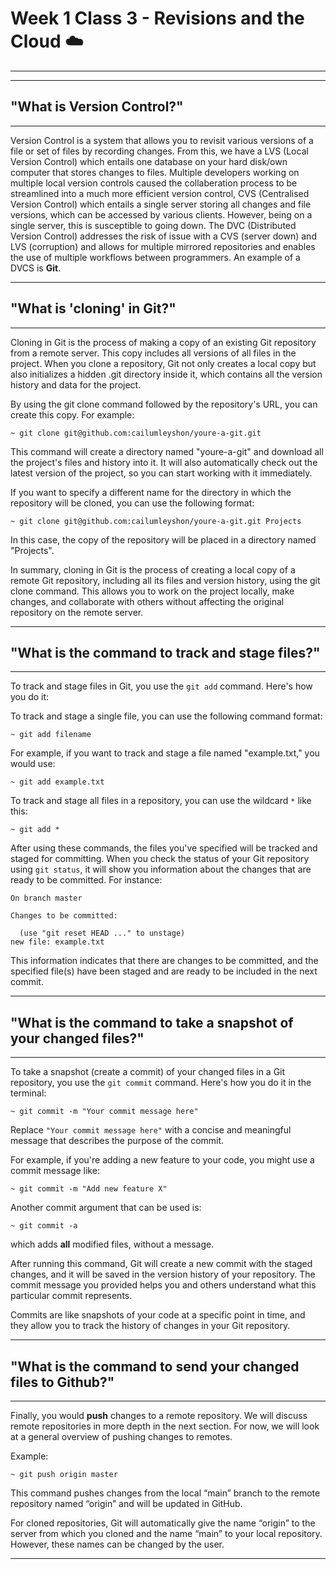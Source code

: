 # Week 1 Class 3 - Revisions and the Cloud ☁️
- - - - - - - - - - - - - - - - - - - - - - - 
- - - - - - - - - - - - - - - - - - - - - - -

## "What is Version Control?"
- - - - - - - - - - - - - - - -
Version Control is a system that allows you to revisit various versions of a file or set of files by recording changes. From this, we have a LVS (Local Version Control) which entails one database on your hard disk/own computer that stores changes to files. Multiple developers working on multiple local version controls caused the collaberation process to be streamlined into a much more efficient version control,
CVS (Centralised Version Control) which entails a single server storing all changes and file versions, which can be accessed by various clients. However, being on a single server, this is susceptible to going down. The DVC (Distributed Version Control) addresses the risk of issue with a CVS (server down) and LVS (corruption) and allows for multiple mirrored repositories and enables the use of multiple workflows between programmers. An example of a DVCS is **Git**.
- - - - - - - - - - - - - - - - -

## "What is 'cloning' in Git?"
- - - - - - - - - - - - - - - - -
Cloning in Git is the process of making a copy of an existing Git repository from a remote server. This copy includes all versions of all files in the project. When you clone a repository, Git not only creates a local copy but also initializes a hidden .git directory inside it, which contains all the version history and data for the project.

By using the git clone command followed by the repository's URL, you can create this copy. For example:
```
~ git clone git@github.com:cailumleyshon/youre-a-git.git
```
This command will create a directory named "youre-a-git" and download all the project's files and history into it. It will also automatically check out the latest version of the project, so you can start working with it immediately.

If you want to specify a different name for the directory in which the repository will be cloned, you can use the following format:
```
~ git clone git@github.com:cailumleyshon/youre-a-git.git Projects
```
In this case, the copy of the repository will be placed in a directory named "Projects".

In summary, cloning in Git is the process of creating a local copy of a remote Git repository, including all its files and version history, using the git clone command. This allows you to work on the project locally, make changes, and collaborate with others without affecting the original repository on the remote server.
- - - - - - - - - - - - - - - - - -

## "What is the command to track and stage files?"
- - - - - - - - - - - - - - - - - - 
To track and stage files in Git, you use the `git add` command. Here's how you do it:

To track and stage a single file, you can use the following command format:

```
~ git add filename
```

For example, if you want to track and stage a file named "example.txt," you would use:
```
~ git add example.txt
```

To track and stage all files in a repository, you can use the wildcard `*` like this:
```
~ git add *
```

After using these commands, the files you've specified will be tracked and staged for committing. When you check the status of your Git repository using `git status`, it will show you information about the changes that are ready to be committed. For instance:
```
On branch master

Changes to be committed:

  (use "git reset HEAD ..." to unstage)
new file: example.txt
```

This information indicates that there are changes to be committed, and the specified file(s) have been staged and are ready to be included in the next commit.
- - - - - - - - - - - - - - - - - - -

## "What is the command to take a snapshot of your changed files?"
- - - - - - - - - - - - - - - - - - - -
To take a snapshot (create a commit) of your changed files in a Git repository, you use the `git commit` command. Here's how you do it in the terminal:

```
~ git commit -m "Your commit message here"
```

Replace `"Your commit message here"` with a concise and meaningful message that describes the purpose of the commit.

For example, if you're adding a new feature to your code, you might use a commit message like:

```
~ git commit -m "Add new feature X"
```
Another commit argument that can be used is:

```
~ git commit -a
```
which adds **all** modified files, without a message.

After running this command, Git will create a new commit with the staged changes, and it will be saved in the version history of your repository. The commit message you provided helps you and others understand what this particular commit represents.

Commits are like snapshots of your code at a specific point in time, and they allow you to track the history of changes in your Git repository.
- - - - - - - - - - - - - - - - - - - 

## "What is the command to send your changed files to Github?"
- - - - - - - - - - - - - - - - - - - 
Finally, you would **push** changes to a remote repository. We will discuss remote repositories in more depth in the next section. For now, we will look at a general overview of pushing changes to remotes.

Example:

```
~ git push origin master
```
This command pushes changes from the local “main” branch to the remote repository named “origin” and will be updated in GitHub.

For cloned repositories, Git will automatically give the name “origin” to the server from which you cloned and the name “main” to your local repository. However, these names can be changed by the user.
- - - - - - - - - - - - - - - - - - - - -
